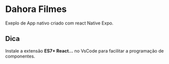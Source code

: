 # Dahora Filmes

Exeplo de App nativo criado com react Native Expo.

## Dica

Instale a extensão **ES7+ React...** no VsCode para facilitar a programação de componentes.
